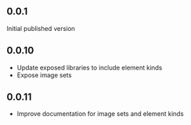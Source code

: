 ## 0.0.1
Initial published version

## 0.0.10
* Update exposed libraries to include element kinds
* Expose image sets

## 0.0.11
* Improve documentation for image sets and element kinds